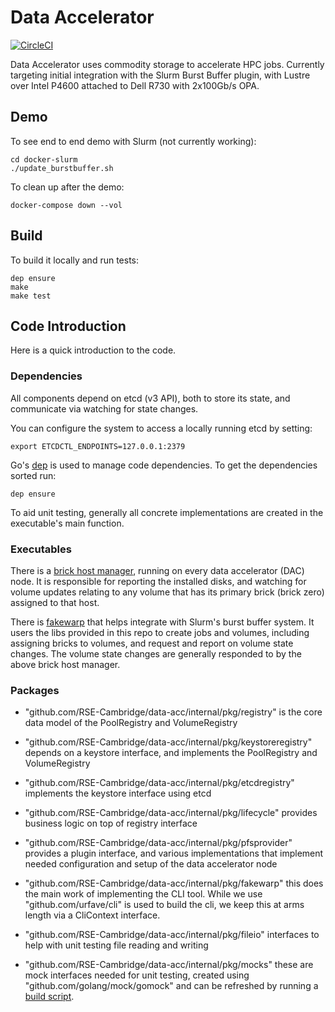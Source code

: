 # Data Accelerator

[![CircleCI](https://circleci.com/gh/RSE-Cambridge/data-acc.svg?style=svg&circle-token=4042ee71fb486efc320ce64b7b568afd4f9e0b38)](https://circleci.com/gh/RSE-Cambridge/data-acc)

<!-- [![Build Status](https://travis-ci.org/JohnGarbutt/pfsaccel.svg?branch=master)](https://travis-ci.org/JohnGarbutt/pfsaccel)
[![Go Report Card](https://goreportcard.com/badge/github.com/johngarbutt/pfsaccel)](https://goreportcard.com/report/github.com/johngarbutt/pfsaccel)
[![Godoc](http://img.shields.io/badge/go-documentation-blue.svg?style=flat-square)](https://godoc.org/github.com/JohnGarbutt/pfsaccel)
[![Releases](https://img.shields.io/github/release/JohnGarbutt/pfsaccel/all.svg?style=flat-square)](https://github.com/JohnGarbutt/pfsaccel/releases)
[![LICENSE](https://img.shields.io/github/license/JohnGarbutt/pfsaccel.svg?style=flat-square)](https://github.com/JohnGarbutt/pfsaccel/blob/master/LICENSE)
-->

Data Accelerator uses commodity storage to accelerate HPC jobs.
Currently targeting initial integration with the Slurm Burst Buffer plugin,
with Lustre over Intel P4600 attached to Dell R730 with 2x100Gb/s OPA.

## Demo

To see end to end demo with Slurm (not currently working):
```
cd docker-slurm
./update_burstbuffer.sh
```

To clean up after the demo:
```
docker-compose down --vol
```

## Build

To build it locally and run tests:
```
dep ensure
make
make test
```

## Code Introduction

Here is a quick introduction to the code.

### Dependencies

All components depend on etcd (v3 API), both to store its state, and communicate via watching for state changes.

You can configure the system to access a locally running etcd by setting:
```
export ETCDCTL_ENDPOINTS=127.0.0.1:2379
```

Go's [dep](https://golang.github.io/dep/) is used to manage code dependencies. To get the dependencies sorted run:
```
dep ensure
```

To aid unit testing, generally all concrete implementations are created in the executable's main function.

### Executables

There is a [brick host manager](cmd/data-acc-brick-host), running on every data accelerator (DAC) node.
It is responsible for reporting the installed disks, and watching for volume updates relating to any volume
that has its primary brick (brick zero) assigned to that host.

There is [fakewarp](cmd/fakewarp) that helps integrate with Slurm's burst buffer system. It users the libs provided in
this repo to create jobs and volumes, including assigning bricks to volumes, and request and report on volume
state changes. The volume state changes are generally responded to by the above brick host manager.

### Packages

* "github.com/RSE-Cambridge/data-acc/internal/pkg/registry" is the core data model of the PoolRegistry and VolumeRegistry

* "github.com/RSE-Cambridge/data-acc/internal/pkg/keystoreregistry" depends on a keystore interface, and implements
  the PoolRegistry and VolumeRegistry

* "github.com/RSE-Cambridge/data-acc/internal/pkg/etcdregistry" implements the keystore interface using etcd

* "github.com/RSE-Cambridge/data-acc/internal/pkg/lifecycle" provides business logic on top of registry interface

* "github.com/RSE-Cambridge/data-acc/internal/pkg/pfsprovider" provides a plugin interface, and various implementations
  that implement needed configuration and setup of the data accelerator node

* "github.com/RSE-Cambridge/data-acc/internal/pkg/fakewarp" this does the main work of implementing the CLI tool.
  While we use "github.com/urfave/cli" is used to build the cli, we keep this at arms length via a CliContext interface.

* "github.com/RSE-Cambridge/data-acc/internal/pkg/fileio" interfaces to help with unit testing file reading and writing

* "github.com/RSE-Cambridge/data-acc/internal/pkg/mocks" these are mock interfaces needed for unit testing, created
  using "github.com/golang/mock/gomock" and can be refreshed by running a [build script](build/rebuild_mocks.sh).
